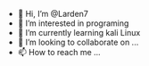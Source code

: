 - 👋 Hi, I’m @Larden7
- 👀 I’m interested in programing
- 🌱 I’m currently learning kali Linux 
- 💞️ I’m looking to collaborate on ...
- 📫 How to reach me ...

<!---
Larden7/Larden7 is a ✨ special ✨ repository because its `README.md` (this file) appears on your GitHub profile.
You can click the Preview link to take a look at your changes.
--->
